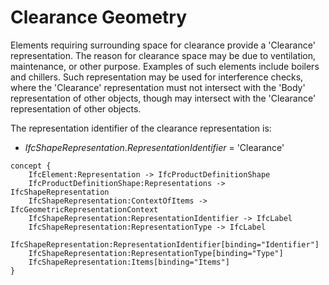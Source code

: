 Clearance Geometry
==================

Elements requiring surrounding space for clearance provide a 'Clearance' representation. The reason for clearance space may be due to ventilation, maintenance, or other purpose. Examples of such elements include boilers and chillers. Such representation may be used for interference checks, where the 'Clearance' representation must not intersect with the 'Body' representation of other objects, though may intersect with the 'Clearance' representation of other objects.

The representation identifier of the clearance representation is:

* _IfcShapeRepresentation_._RepresentationIdentifier_ = 'Clearance'

```
concept {
    IfcElement:Representation -> IfcProductDefinitionShape
    IfcProductDefinitionShape:Representations -> IfcShapeRepresentation
    IfcShapeRepresentation:ContextOfItems -> IfcGeometricRepresentationContext
    IfcShapeRepresentation:RepresentationIdentifier -> IfcLabel
    IfcShapeRepresentation:RepresentationType -> IfcLabel
    IfcShapeRepresentation:RepresentationIdentifier[binding="Identifier"]
    IfcShapeRepresentation:RepresentationType[binding="Type"]
    IfcShapeRepresentation:Items[binding="Items"]
}
```
